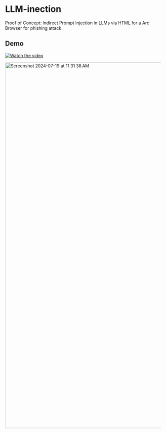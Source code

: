 # LLM-inection

Proof of Concept: Indirect Prompt Injection in LLMs via HTML for a Arc Browser for phishing attack.
## Demo
[![Watch the video](https://img.youtube.com/vi/OfcHOCC4r7Y/0.jpg)](https://youtu.be/OfcHOCC4r7Y)

<img width="1182" alt="Screenshot 2024-07-19 at 11 31 38 AM" src="https://github.com/user-attachments/assets/59c1ea57-7bf4-45cc-8a4e-757d9386776d">
